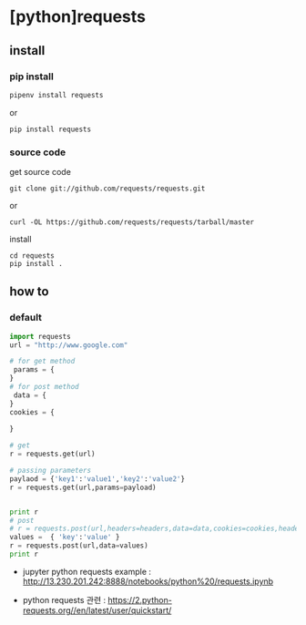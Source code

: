 # [python]requests

## install 
### pip install 
```bash
pipenv install requests 
```
or
```
pip install requests
```
### source code 
get source code
```
git clone git://github.com/requests/requests.git
```
or
```
curl -OL https://github.com/requests/requests/tarball/master
```
install 
```
cd requests
pip install .
```

## how to
### default 
```python
import requests 
url = "http://www.google.com"

# for get method
 params = {
}
# for post method
 data = {
}
cookies = {
    
}

# get
r = requests.get(url)

# passing parameters 
paylaod = {'key1':'value1','key2':'value2'}
r = requests.get(url,params=payload)


print r
# post
# r = requests.post(url,headers=headers,data=data,cookies=cookies,headers=headers)  
values =  { 'key':'value' }
r = requests.post(url,data=values)
print r

```


- jupyter python requests example : <http://13.230.201.242:8888/notebooks/python%20/requests.ipynb>

- python requests 관련 : <https://2.python-requests.org//en/latest/user/quickstart/>
